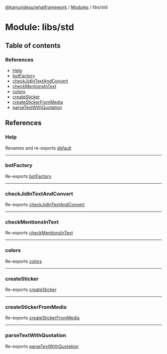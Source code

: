 [@kamuridesu/whatframework](../README.md) / [Modules](../modules.md) / libs/std

# Module: libs/std

## Table of contents

### References

- [Help](libs_std.md#help)
- [botFactory](libs_std.md#botfactory)
- [checkJidInTextAndConvert](libs_std.md#checkjidintextandconvert)
- [checkMentionsInText](libs_std.md#checkmentionsintext)
- [colors](libs_std.md#colors)
- [createSticker](libs_std.md#createsticker)
- [createStickerFromMedia](libs_std.md#createstickerfrommedia)
- [parseTextWithQuotation](libs_std.md#parsetextwithquotation)

## References

### Help

Renames and re-exports [default](../classes/libs_help.default.md)

___

### botFactory

Re-exports [botFactory](libs_util.md#botfactory)

___

### checkJidInTextAndConvert

Re-exports [checkJidInTextAndConvert](libs_text.md#checkjidintextandconvert)

___

### checkMentionsInText

Re-exports [checkMentionsInText](libs_text.md#checkmentionsintext)

___

### colors

Re-exports [colors](libs_color.md#colors)

___

### createSticker

Re-exports [createSticker](libs_sticker.md#createsticker)

___

### createStickerFromMedia

Re-exports [createStickerFromMedia](libs_sticker.md#createstickerfrommedia)

___

### parseTextWithQuotation

Re-exports [parseTextWithQuotation](libs_text.md#parsetextwithquotation)
